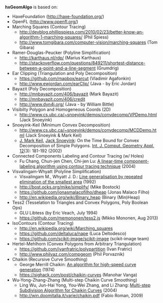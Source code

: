 **hxGeomAlgo** is based on:

 - HaxeFoundation (http://haxe-foundation.org/)
 - OpenFL (http://www.openfl.org/)
 - Marching Squares (Contour Tracing)
   - http://devblog.phillipspiess.com/2010/02/23/better-know-an-algorithm-1-marching-squares/ 	(Phil Spiess)
   - http://www.tomgibara.com/computer-vision/marching-squares	(Tom Gibara)
 - Ramer-Douglas-Peucker (Polyline Simplification)
   - http://karthaus.nl/rdp/ (Marius Karthaus)
   - http://stackoverflow.com/questions/849211/shortest-distance-between-a-point-and-a-line-segment	(Grumdrig)
 - Ear Clipping (Triangulation and Poly Decomposition)
   - https://github.com/mapbox/earcut	(Vladimir Agafonkin)
   - http://www.ewjordan.com/earClip/	(Java - by Eric Jordan)
 - Bayazit (Poly Decomposition)
    - http://mnbayazit.com/406/bayazit	(Mark Bayazit)
    - http://mnbayazit.com/406/credit
    - http://www.dyn4j.org/ (Java - by William Bittle)
 - Visibilty Polygon and Homogeneous Coords (2D)
   - http://www.cs.ubc.ca/~snoeyink/demos/convdecomp/VPDemo.html	(Jack Snoeyink)
 - Snoeyink-Keil (Minimum Convex Decomposition)
   - http://www.cs.ubc.ca/~snoeyink/demos/convdecomp/MCDDemo.html (Jack Snoeyink & Mark Keil)
   - [J. Mark Keil](http://www.informatik.uni-trier.de/~ley/pers/hd/k/Keil:J=_Mark), [Jack Snoeyink](http://www.informatik.uni-trier.de/~ley/pers/hd/s/Snoeyink:Jack.html): On the Time Bound for Convex Decomposition of Simple Polygons. [Int. J. Comput. Geometry Appl. 12](http://www.informatik.uni-trier.de/~ley/db/journals/ijcga/ijcga12.html#KeilS02)(3): 181-192 (2002)
 - Connected Components Labeling and Contour Tracing (w/ Holes)
   - Fu Chang, Chun-jen Chen, Chi-jen Lu: [A linear-time component-labeling algorithm using contour tracing technique](http://www.iis.sinica.edu.tw/papers/fchang/1362-F.pdf) (2004)
 - Visvalingam-Whyatt (Polyline Simplification)
   - Visvalingam M., Whyatt J. D.: [Line generalisation by repeated elimination of the smallest area](https://hydra.hull.ac.uk/resources/hull:8338) (1992)
   - http://bost.ocks.org/mike/simplify/ (Mike Bostock)
   - https://github.com/jonasmalacofilho/dheap (Jonas Malaco Filho)
   - http://en.wikipedia.org/wiki/Binary_heap (Binary (Min)Heap)
 - Tess2 (Tesselation to Triangles and Convex Polygons, Poly Boolean Ops)
    - GLU Libtess (by Eric Veach, July 1994)
    - https://github.com/memononen/tess2.js (Mikko Mononen, Aug 2013)
 - IsoContours (Contour Tracing)
    - http://en.wikipedia.org/wiki/Marching_squares
    - https://github.com/deltaluca/nape (Luca Deltodesco)
    - https://github.com/scikit-image/scikit-image (scikit-image team)
 - Hertel-Mehlhorn (Convex Polygons from Arbitrary Triangulation)
    - https://github.com/ivanfratric/polypartition (Ivan Fratric)
    - http://www.philvaz.com/compgeom (Phil Porvaznik)
 - Chaikin (Recursive Curve Smoothing)
   - George Merrill Chaikin: [An algorithm for high-speed curve generation](https://sci-hub.tw/10.1016/0146-664X(74)90028-8) (1974)
   - https://sighack.com/post/chaikin-curves (Manohar Vanga)
 - Wu-Yong-Zhang-Zhang (Multi-step Chaikin Curve Smoothing)
   - Ling Wu, Jun-Hai Yong, You-Wei Zhang, and Li Zhang: [Multi-step Subdivision Algorithm for Chaikin Curves](https://sci-hub.tw/10.1007/978-3-540-30497-5_188) (2004)
   - http://win.doomitalia.it/varie/chaikin.pdf (Fabio Roman, 2009)

